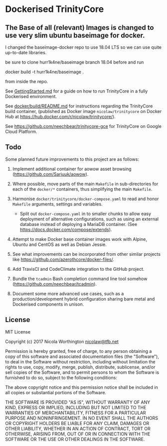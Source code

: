 # Dockerised TrinityCore

## The Base of all (relevant) Images is changed to use very slim ubuntu baseimage for docker.
I changed the baseimage-docker repo to use 18.04 LTS so we can use quite up-to-date libraries.

be sure to clone hurr1k4ne/baseimage branch 18.04 before and run

docker build -t hurr1k4ne/baseimage . 

from inside the repo.

See [GettingStarted.md](GettingStarted.md) for a guide on how to run TrinityCore
in a fully Dockerised environment.

See [docker/build/README.md](docker/build/README.md) for instructions regarding
the TrinityCore build container, (published as Docker image
`nicolaw/trinitycore` on Docker Hub at
https://hub.docker.com/r/nicolaw/trinitycore/).

See https://github.com/neechbear/trinitycore-gce for TrinityCore on Google
Cloud Platform.

## Todo

Some planned future improvements to this project are as follows:

  1. Implement additional container for aowow asset browsing
     (https://github.com/Sarjuuk/aowow).

  2. Where possible, move parts of the main `Makefile` in sub-directories for
     each of the `docker/*` containers, thus simplifying the main `Makefile`.

  3. Harmonise `docker/trinitycore/docker-compose.yaml` to read and honor
     `Makefile` arguments, settings and variables.

      * Split out `docker-compose.yaml` in to smaller chunks to allow easy
        deployment of alternative configurations, such as using an external
        database instead of deploying a MariaDB container.
        (See https://docs.docker.com/compose/extends).

  4. Attempt to make Docker base container images work with Alpine, Ubuntu and
     CentOS as well as Debian Jessie.

  5. See what improvements can be incorporated from other similar projects like
     https://github.com/azerothcore/docker-files/.

  6. Add TravisCI and CodeClimate integration to the GitHub project.

  7. Bundle the `tcadmin` Bash completion command line tool somehow
     (https://github.com/neechbear/tcadmin).

  8. Document some more advanced use cases, such as a production/development
     hybrid configuration sharing bare metal and Dockerised components in
     unison.


## License

MIT License

Copyright (c) 2017 Nicola Worthington <nicolaw@tfb.net>

Permission is hereby granted, free of charge, to any person obtaining a copy
of this software and associated documentation files (the "Software"), to deal
in the Software without restriction, including without limitation the rights
to use, copy, modify, merge, publish, distribute, sublicense, and/or sell
copies of the Software, and to permit persons to whom the Software is
furnished to do so, subject to the following conditions:

The above copyright notice and this permission notice shall be included in all
copies or substantial portions of the Software.

THE SOFTWARE IS PROVIDED "AS IS", WITHOUT WARRANTY OF ANY KIND, EXPRESS OR
IMPLIED, INCLUDING BUT NOT LIMITED TO THE WARRANTIES OF MERCHANTABILITY,
FITNESS FOR A PARTICULAR PURPOSE AND NONINFRINGEMENT. IN NO EVENT SHALL THE
AUTHORS OR COPYRIGHT HOLDERS BE LIABLE FOR ANY CLAIM, DAMAGES OR OTHER
LIABILITY, WHETHER IN AN ACTION OF CONTRACT, TORT OR OTHERWISE, ARISING FROM,
OUT OF OR IN CONNECTION WITH THE SOFTWARE OR THE USE OR OTHER DEALINGS IN THE
SOFTWARE.


